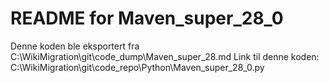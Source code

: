 # README for Maven_super_28_0
Denne koden ble eksportert fra C:\WikiMigration\git\code_dump\Maven_super_28.md
Link til denne koden: C:\WikiMigration\git\code_repo\Python\Maven_super_28_0.py
